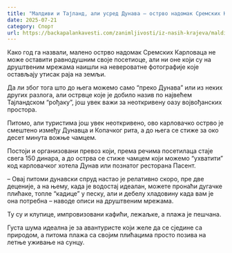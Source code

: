 ```yaml
---
title: "Малдиви и Тајланд, али усред Дунава – острво надомак Сремских Карловаца"
date: 2025-07-21
category: Спорт
url: https://backapalankavesti.com/zanimljivosti/iz-nasih-krajeva/maldivi-i-tajland-usred-dunava-ostrvo-nadomak-sremskih-karlovaca/
---
```


Како год га назвали, малено острво надомак Сремских Карловаца не може оставити равнодушним своје посетиоце, али ни оне који су на друштвеним мрежама наишли на невероватне фотографије које остављају утисак раја на земљи.

Да ли због тога што до њега можемо само “преко Дунава” или из неких других разлога, али острвце које је добило назив по највећем Тајландском “рођаку”, још увек важи за неоткривену оазу војвођанских простора.

Питомо, али туристима још увек неоткривено, ово карловачко острво је смештено између Дунавца и Копачког рита, а до њега се стиже за око десет минута вожње чамцем.

Постоји и организовани превоз који, према речима посетилаца стаје свега 150 динара, а до острва се стиже чамцем који можемо “ухватити” код карловачког хотела Дунав или познатог ресторана Пасент.

– Овај питоми дунавски спруд настао је релативно скоро, пре две деценије, а на њему, када је водостај идеалан, можете пронаћи дугачке плићаке, топле “кадице” у песку, али и дебелу хладовину када вам је она потребна – наводе описи на друштвеним мрежама.

Ту су и клупице, импровизовани кафићи, лежаљке, а плажа је пешчана.

Густа шума идеална је за авантуристе који желе да се сједине са природом, а питома плажа са својим плићацима просто позива на летње уживање на сунцу.
